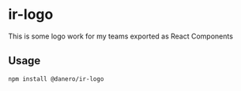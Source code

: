 # ir-logo

This is some logo work for my teams exported as React Components

## Usage

```bash
npm install @danero/ir-logo
```